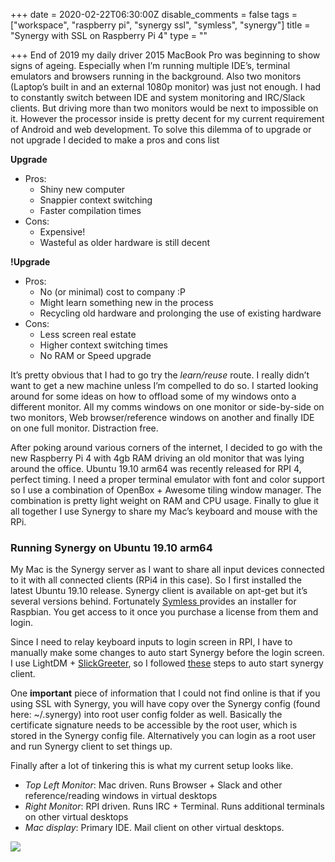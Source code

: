 +++
date = 2020-02-22T06:30:00Z
disable_comments = false
tags = ["workspace", "raspberry pi", "synergy ssl", "symless", "synergy"]
title = "Synergy with SSL on Raspberry Pi 4"
type = ""

+++
End of 2019 my daily driver 2015 MacBook Pro was beginning to show signs of ageing. Especially when I’m running multiple IDE’s, terminal emulators and browsers running in the background. Also two monitors (Laptop’s built in and an external 1080p monitor) was just not enough. I had to constantly switch between IDE and system monitoring and IRC/Slack clients. But driving more than two monitors would be next to impossible on it. However the processor inside is pretty decent for my current requirement of Android and web development. To solve this dilemma of to upgrade or not upgrade I decided to make a pros and cons list

**Upgrade**

* Pros:
  * Shiny new computer
  * Snappier context switching
  * Faster compilation times
* Cons:
  * Expensive!
  * Wasteful as older hardware is still decent

**!Upgrade**

* Pros:
  * No (or minimal) cost to company :P
  * Might learn something new in the process
  * Recycling old hardware and prolonging the use of existing hardware
* Cons:
  * Less screen real estate
  * Higher context switching times
  * No RAM or Speed upgrade

It’s pretty obvious that I had to go try the _learn/reuse_ route. I really didn’t want to get a new machine unless I’m compelled to do so. I started looking around for some ideas on how to offload some of my windows onto a different monitor. All my comms windows on one monitor or side-by-side on two monitors, Web browser/reference windows on another and finally IDE on one full monitor. Distraction free.

After poking around various corners of the internet, I decided to go with the new Raspberry Pi 4 with 4gb RAM driving an old monitor that was lying around the office. Ubuntu 19.10 arm64 was recently released for RPI 4, perfect timing. I need a proper terminal emulator with font and color support so I use a combination of OpenBox + Awesome tiling window manager. The combination is pretty light weight on RAM and CPU usage. Finally to glue it all together I use Synergy to share my Mac’s keyboard and mouse with the RPi.

### Running Synergy on Ubuntu 19.10 arm64

My Mac is the Synergy server as I want to share all input devices connected to it with all connected clients (RPi4 in this case). So I first installed the latest Ubuntu 19.10 release. Synergy client is available on apt-get but it’s several versions behind. Fortunately [Symless ](https://symless.com/synergy)provides an installer for Raspbian. You get access to it once you purchase a license from them and login.

Since I need to relay keyboard inputs to login screen in RPI, I have to manually make some changes to auto start Synergy before the login screen. I use LightDM + [SlickGreeter](https://github.com/linuxmint/slick-greeter), so I followed [these](https://help.ubuntu.com/community/SynergyHowto#Autostart_Synergy_before_logging_in_.28LightDM.29) steps to auto start synergy client.

One **important** piece of information that I could not find online is that if you using SSL with Synergy, you will have copy over the Synergy config (found here: \~/.synergy) into root user config folder as well. Basically the certificate signature needs to be accessible by the root user, which is stored in the Synergy config file. Alternatively you can login as a root user and run Synergy client to set things up.

Finally after a lot of tinkering this is what my current setup looks like.

* _Top Left Monitor_: Mac driven. Runs Browser + Slack and other reference/reading windows in virtual desktops
* _Right Monitor_: RPI driven. Runs IRC + Terminal. Runs additional terminals on other virtual desktops
* _Mac display_: Primary IDE. Mail client on other virtual desktops.

![](https://patali-blogs-bucket.s3.us-east-2.amazonaws.com/patali.in/workspace-pataliin.jpg)